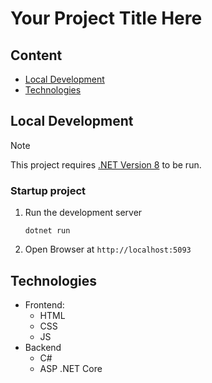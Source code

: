 # Your Project Title Here

## Content

- [Local Development](#local-development)
- [Technologies](#technologies)

## Local Development

> [!NOTE]
> This project requires [.NET Version 8](https://dotnet.microsoft.com/en-us/download) to be run.

### Startup project

1. Run the development server

   ```shell
   dotnet run
   ```

2. Open Browser at `http://localhost:5093`

## Technologies

- Frontend:
  - HTML
  - CSS
  - JS
- Backend
  - C#
  - ASP .NET Core
